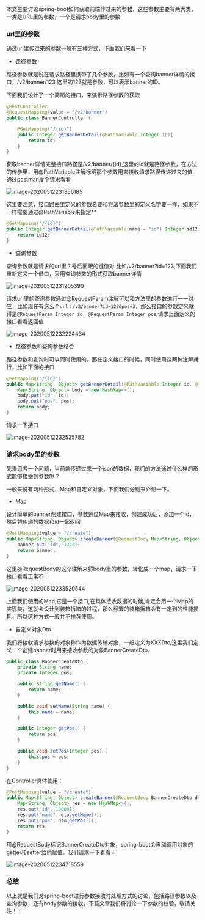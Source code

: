 本文主要讨论spring-boot如何获取前端传过来的参数，这些参数主要有两大类，一类是URL里的参数，一个是请求body里的参数

### url里的参数

通过url里传过来的参数一般有三种方式，下面我们来看一下

* 路径参数

路径参数就是说在请求路径里携带了几个参数，比如有一个查询banner详情的接口，/v2/banner/123,这里的123就是参数，可以表示banner的ID。

下面我们设计了一个简陋的接口，来演示路径参数的获取

```java
@RestController
@RequestMapping(value = "/v2/banner")
public class BannerController {

    @GetMapping("/{id}")
    public Integer getBannerDetail(@PathVariable Integer id){
        return id;
    }
}
```

获取banner详情完整接口路径是/v2/banner/{id},这里的id就是路径参数，在方法的传参里，用@PathVariable注解标明那个参数用来接收请求路径传递过来的值,通过postman发个请求看看

![image-20200512231356185](https://zyjblog.oss-cn-beijing.aliyuncs.com/1589296436.png)

这里要注意，接口路由里定义的参数名要和方法参数里的定义名字要一样，如果不一样需要通过@PathVariable来指定**

```java
@GetMapping("/{id}")
public Integer getBannerDetail(@PathVariable(name = "id") Integer id12){
    return id12;
}
```

* 查询参数

查询参数就是请求的url里？号后面跟的键值对,比如/v2/banner?id=123,下面我们重新定义一个借口，采用查询参数的形式获取banner详情

![image-20200512231905390](https://zyjblog.oss-cn-beijing.aliyuncs.com/1589296746.png)

请求url里的查询参数通过@RequestParam注解可以和方法里的参数进行一一对应，比如现在有这么个`url：/v2/banner?id=123&pos=3`，那么接口的参数定义就得是`@RequestParam Integer id, @RequestParam Integer pos`,请求上面定义的接口看看返回值

![image-20200512232224434](https://zyjblog.oss-cn-beijing.aliyuncs.com/1589296944.png)

* 路径参数和查询参数结合

路径参数和查询时可以同时使用的，那在定义接口的时候，同时使用这两种注解就行，比如下面的接口

```java
@GetMapping("/{id}")
public Map<String, Object> getBannerDetail(@PathVariable Integer id, @RequestParam Integer pos){
    Map<String, Object> body = new HashMap<>();
    body.put("id", id);
    body.put("pos", pos);
    return body;
}
```

请求一下接口

![image-20200512232535782](https://zyjblog.oss-cn-beijing.aliyuncs.com/1589297135.png)

### 请求body里的参数

先来思考一个问题，当前端传递过来一个json的数据，我们的方法通过什么样的形式能够接受到参数呢？

一般来说有两种形式，Map和自定义对象，下面我们分别来介绍一下。

* Map

设计简单的banner创建接口，参数通过Map来接收，创建成功后，添加一个id，然后将传递的数据和id一起返回

```java
@PostMapping(value = "/create")
public Map<String, Object> createBanner(@RequestBody Map<String, Object> banner){
    banner.put("id", 1243);
    return banner;
}
```

这里@RequestBody的这个注解来将body里的参数，转化成一个map，请求一下接口看看正常不：

![image-20200512233539544](https://zyjblog.oss-cn-beijing.aliyuncs.com/1589297739.png)

上面我们使用的Map,它是一个接口,在具体接收数据的时候,肯定会用一个Map的实现类，这就会设计到装箱拆箱的过程，那么频繁的装箱拆箱会有一定到的性能损耗，所以这种方式一般并不推荐使用。

* 自定义对象Dto

我们将接收请求参数的对象称作为数据传输对象，一般定义为XXXDto,这里我们定义一个创建banner时用来接收参数的对象BannerCreateDto.

```java
public class BannerCreateDto {
    private String name;
    private Integer pos;

    public String getName() {
        return name;
    }

    public void setName(String name) {
        this.name = name;
    }

    public Integer getPos() {
        return pos;
    }

    public void setPos(Integer pos) {
        this.pos = pos;
    }
}
```

在Controller具体使用：

```java
@PostMapping(value = "/create")
public Map<String, Object> createBanner(@RequestBody BannerCreateDto dto){
    Map<String, Object> res = new HashMap<>();
    res.put("id", 10000);
    res.put("name", dto.getName());
    res.put("pos", dto.getPos());
    return res;
}
```

用@RequestBody标记BannerCreateDto对象，spring-boot会自动调用对象的getter和setter给他赋值。我们请求一下看看：

![image-20200512234718559](https://zyjblog.oss-cn-beijing.aliyuncs.com/1589298438.png)



### 总结

以上就是我们对spring-boot进行参数接收时处理方式的讨论，包括路径参数以及查询参数，还有body参数的接收，下篇文章我们将讨论一下参数的校验，敬请关注！！